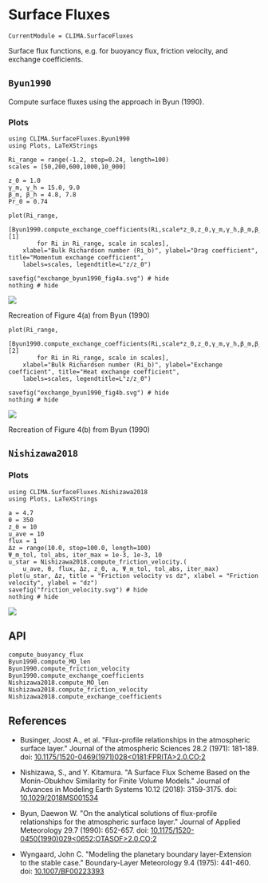 # Surface Fluxes

```@meta
CurrentModule = CLIMA.SurfaceFluxes
```

Surface flux functions, e.g. for buoyancy flux, friction velocity, and exchange coefficients.

## `Byun1990`

Compute surface fluxes using the approach in Byun (1990).

### Plots

```@example byun1990
using CLIMA.SurfaceFluxes.Byun1990
using Plots, LaTeXStrings

Ri_range = range(-1.2, stop=0.24, length=100)
scales = [50,200,600,1000,10_000]

z_0 = 1.0
γ_m, γ_h = 15.0, 9.0
β_m, β_h = 4.8, 7.8
Pr_0 = 0.74

plot(Ri_range,
    [Byun1990.compute_exchange_coefficients(Ri,scale*z_0,z_0,γ_m,γ_h,β_m,β_h,Pr_0)[1]
        for Ri in Ri_range, scale in scales],
    xlabel="Bulk Richardson number (Ri_b)", ylabel="Drag coefficient", title="Momentum exchange coefficient",
    labels=scales, legendtitle=L"z/z_0")

savefig("exchange_byun1990_fig4a.svg") # hide
nothing # hide
```
![](exchange_byun1990_fig4a.svg)

Recreation of Figure 4(a) from Byun (1990)

```@example byun1990
plot(Ri_range,
    [Byun1990.compute_exchange_coefficients(Ri,scale*z_0,z_0,γ_m,γ_h,β_m,β_h,Pr_0)[2]
        for Ri in Ri_range, scale in scales],
    xlabel="Bulk Richardson number (Ri_b)", ylabel="Exchange coefficient", title="Heat exchange coefficient",
    labels=scales, legendtitle=L"z/z_0")

savefig("exchange_byun1990_fig4b.svg") # hide
nothing # hide
```
![](exchange_byun1990_fig4b.svg)

Recreation of Figure 4(b) from Byun (1990)

## `Nishizawa2018`

### Plots
```@example
using CLIMA.SurfaceFluxes.Nishizawa2018
using Plots, LaTeXStrings

a = 4.7
θ = 350
z_0 = 10
u_ave = 10
flux = 1
Δz = range(10.0, stop=100.0, length=100)
Ψ_m_tol, tol_abs, iter_max = 1e-3, 1e-3, 10
u_star = Nishizawa2018.compute_friction_velocity.(
    u_ave, θ, flux, Δz, z_0, a, Ψ_m_tol, tol_abs, iter_max)
plot(u_star, Δz, title = "Friction velocity vs dz", xlabel = "Friction velocity", ylabel = "dz")
savefig("friction_velocity.svg") # hide
nothing # hide
```
![](friction_velocity.svg)

## API

```@docs
compute_buoyancy_flux
Byun1990.compute_MO_len
Byun1990.compute_friction_velocity
Byun1990.compute_exchange_coefficients
Nishizawa2018.compute_MO_len
Nishizawa2018.compute_friction_velocity
Nishizawa2018.compute_exchange_coefficients
```

## References

- Businger, Joost A., et al. "Flux-profile relationships in the atmospheric surface
  layer." Journal of the atmospheric Sciences 28.2 (1971): 181-189.
  doi: [10.1175/1520-0469(1971)028<0181:FPRITA>2.0.CO;2](https://doi.org/10.1175/1520-0469(1971)028<0181:FPRITA>2.0.CO;2)

- Nishizawa, S., and Y. Kitamura. "A Surface Flux Scheme Based on the Monin-Obukhov
  Similarity for Finite Volume Models." Journal of Advances in Modeling Earth Systems
  10.12 (2018): 3159-3175.
  doi: [10.1029/2018MS001534](https://doi.org/10.1029/2018MS001534)

- Byun, Daewon W. "On the analytical solutions of flux-profile relationships for the
  atmospheric surface layer." Journal of Applied Meteorology 29.7 (1990): 652-657.
  doi: [10.1175/1520-0450(1990)029<0652:OTASOF>2.0.CO;2](http://dx.doi.org/10.1175/1520-0450(1990)029<0652:OTASOF>2.0.CO;2)

- Wyngaard, John C. "Modeling the planetary boundary layer-Extension to the stable case."
  Boundary-Layer Meteorology 9.4 (1975): 441-460.
  doi: [10.1007/BF00223393](https://doi.org/10.1007/BF00223393)
